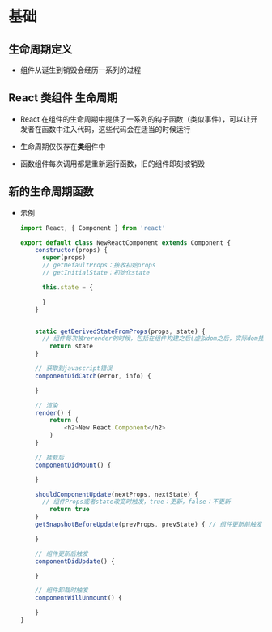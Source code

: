 # 基础

## 生命周期定义

  - 组件从诞生到销毁会经历一系列的过程

## React 类组件 生命周期

  - React 在组件的生命周期中提供了一系列的钩子函数（类似事件），可以让开发者在函数中注入代码，这些代码会在适当的时候运行

  - 生命周期仅仅存在**类**组件中

  - 函数组件每次调用都是重新运行函数，旧的组件即刻被销毁

## 新的生命周期函数

  - 示例

    ```javascript
    import React, { Component } from 'react'

    export default class NewReactComponent extends Component {
        constructor(props) {
          super(props)
          // getDefaultProps：接收初始props
          // getInitialState：初始化state

          this.state = {

          }
        }


        static getDerivedStateFromProps(props, state) {
          // 组件每次被rerender的时候，包括在组件构建之后(虚拟dom之后，实际dom挂载之前)，每次获取新的props或state之后；;每次接收新的props之后都会返回一个对象作为新的state，返回null则说明不需要更新state
            return state
        }

        // 获取到javascript错误
        componentDidCatch(error, info) {

        }

        // 渲染
        render() {
            return (
                <h2>New React.Component</h2>
            )
        }

        // 挂载后
        componentDidMount() {

        }

        shouldComponentUpdate(nextProps, nextState) {
          // 组件Props或者state改变时触发，true：更新，false：不更新
            return true
        }
        getSnapshotBeforeUpdate(prevProps, prevState) { // 组件更新前触发

        }

        // 组件更新后触发
        componentDidUpdate() {

        }

        // 组件卸载时触发
        componentWillUnmount() {

        }
    }
    ```
